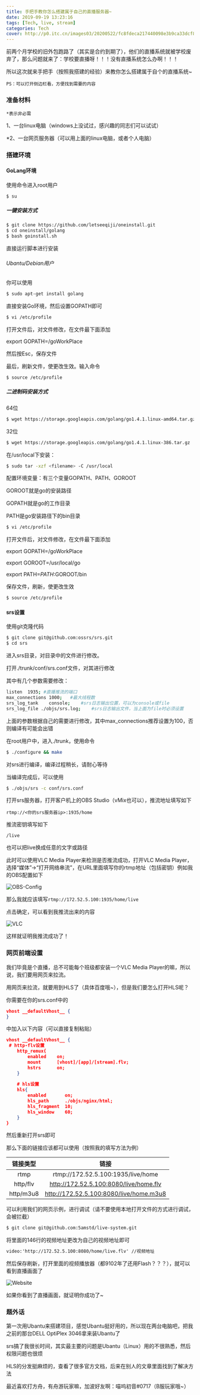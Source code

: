 ```yaml
---
title: 手把手教你怎么搭建属于自己的直播服务器~
date: 2019-09-19 13:23:16
tags: [Tech, live, stream]
categories: Tech
cover: http://p0.itc.cn/images03/20200522/fc8fdeca217440098e3b9ca33dcf8f7d.jpeg
---
```


前两个月学校的旧外包跑路了（其实是合约到期了），他们的直播系统就被学校废弃了，那么问题就来了：学校要直播呀！！！没有直播系统怎么办啊！！！

所以这次就来手把手（按照我搭建的经验）来教你怎么搭建属于自个的直播系统~

``PS：可以打开侧边栏看，方便找到需要的内容``

### 准备材料

``*表示非必需``

1、一台linux电脑（windows上没试过，感兴趣的同志们可以试试）

*2、一台网页服务器（可以用上面的linux电脑，或者个人电脑）

### 搭建环境

#### GoLang环境

使用命令进入root用户

```bash
$ su
```

##### 一键安装方式

```bash
$ git clone https://github.com/letseeqiji/oneinstall.git
$ cd oneinstall/golang
$ bash goinstall.sh
```

直接运行脚本进行安装

###### Ubantu/Debian用户

你可以使用

```bash
$ sudo apt-get install golang
```

直接安装Go环境，然后设置GOPATH即可

```bash
$ vi /etc/profile
```

打开文件后，对文件修改，在文件最下面添加

export GOPATH=/goWorkPlace

然后按Esc，保存文件

最后，刷新文件，使更改生效。输入命令

```bash
$ source /etc/profile
```

##### 二进制码安装方式

64位

```bash
$ wget https://storage.googleapis.com/golang/go1.4.1.linux-amd64.tar.gz
```

32位

```bash
$ wget https://storage.googleapis.com/golang/go1.4.1.linux-386.tar.gz
```

在/usr/local下安装：

```bash
$ sudo tar -xzf <filename> -C /usr/local
```

配置环境变量：有三个变量GOPATH、PATH、GOROOT

GOROOT就是go的安装路径

GOPATH就是go的工作目录

PATH是go安装路径下的bin目录

```bash
$ vi /etc/profile
```

打开文件后，对文件修改，在文件最下面添加

export GOPATH=/goWorkPlace

export GOROOT=/usr/local/go

export PATH=$PATH:$GOROOT/bin

保存文件，刷新，使更改生效

```bash
$ source /etc/profile
```

#### srs设置

使用git克隆代码

```bash
$ git clone git@github.com:ossrs/srs.git
$ cd srs
```

进入srs目录，对目录中的文件进行修改。

打开./trunk/conf/srs.conf文件，对其进行修改

其中有几个参数需要修改：

```bash
listen	1935; #直播推流的端口
max_connections 1000; 	#最大线程数
srs_log_tank	console;	#srs日志输出位置，可以为console或file
srs_log_file ./objs/srs.log;	#srs日志输出文件，当上面为file时必须设置
```

上面的参数根据自己的需要进行修改，其中max_connections推荐设置为100，否则编译有可能会出错

在root用户中，进入./trunk，使用命令

```bash
$ ./configure && make
```

对srs进行编译，编译过程稍长，请耐心等待

当编译完成后，可以使用

```bash
$ ./objs/srs -c conf/srs.conf
```

打开srs服务器，打开客户机上的OBS Studio（vMix也可以），推流地址填写如下

``rtmp://<你的srs服务器ip>:1935/home``

推流密钥填写如下

``/live``

也可以把live换成任意的文字或路径

此时可以使用VLC Media Player来检测是否推流成功，打开VLC Media Player，选择“媒体”->“打开网络串流”，在URL里面填写你的rtmp地址（包括密钥）例如我的OBS配置如下

![OBS-Config](https://assets.bili33.top/srs/OBS-Conf.png)

那么我就应该填写``rtmp://172.52.5.100:1935/home/live``

点击确定，可以看到我推流出来的内容

![VLC](https://assets.bili33.top/srs/VLC-Media-Player-Success.png)

这样就证明我推流成功了！

### 网页前端设置

我们毕竟是个直播，总不可能每个班级都安装一个VLC Media Player的嘛，所以说，我们要用网页来拉流。

用网页来拉流，就要用到HLS了（具体百度哦~），但是我们要怎么打开HLS呢？

你需要在你的srs.conf中的

```json
vhost __defaultVhost__ {
}
```

中加入以下内容（可以直接复制粘贴）

```json
vhost __defaultVhost__ {
 # http-flv设置
    http_remux{
        enabled    on;
        mount      [vhost]/[app]/[stream].flv;
        hstrs      on;
    }
 
    # hls设置
    hls{
        enabled       on;
        hls_path      ./objs/nginx/html;
        hls_fragment  10;
        hls_window    60;
    }
}
```

然后重新打开srs即可

那么下面的链接应该都可以使用（按照我的填写方法为例）

| 链接类型  |                  链接                   |
| :-------: | :-------------------------------------: |
|   rtmp    |   rtmp://172.52.5.100:1935/live/home    |
| http/flv  | http://172.52.5.100:8080/live/home.flv  |
| http/m3u8 | http://172.52.5.100:8080/live/home.m3u8 |

可以利用我们的网页示例，进行调试（请不要使用本地打开文件的方式进行调试，会被拦截）

```bash
$ git clone git@github.com:5amstd/live-system.git
```

将里面的146行的视频地址更改为自己的视频地址即可

```html
video:'http://172.52.5.100:8080/home/live.flv' //视频地址
```

然后保存刷新，打开里面的视频播放器（都9102年了还用Flash？？？），就可以看到直播画面了

![Website](https://assets.bili33.top/srs/live.png)

如果你看到了直播画面，就证明你成功了~

### 题外话

第一次用Ubantu来搭建项目，感觉Ubantu挺好用的，所以现在两台电脑吧，把我之前的那台DELL OptiPlex 3046拿来装Ubantu了

srs搞了我很长时间，其实最主要的问题是Ubantu（Linux）用的不很熟悉，然后权限问题也很烦

HLS的分发挺麻烦的，查看了很多官方文档，后来在别人的文章里面找到了解决方法

最近喜欢打方舟，有舟游玩家嘛，加波好友啊：喵呜初音#0717（B服玩家哦~）